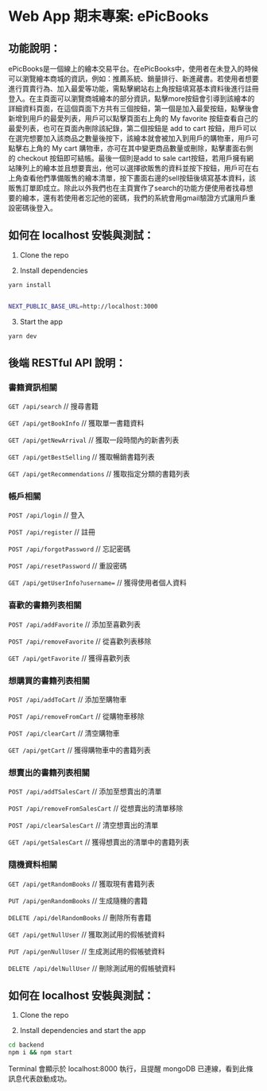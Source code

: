 # Web App 期末專案: ePicBooks

## 功能說明：

 ePicBooks是一個線上的繪本交易平台。在ePicBooks中，使用者在未登入的時候可以瀏覽繪本商城的資訊，例如：推薦系統、銷量排行、新進藏書。若使用者想要進行買賣行為、加入最愛等功能，需點擊網站右上角按鈕填寫基本資料後進行註冊登入。在主頁面可以瀏覽商城繪本的部分資訊，點擊more按鈕會引導到該繪本的詳細資料頁面，在這個頁面下方共有三個按鈕，第一個是加入最愛按鈕，點擊後會新增到用戶的最愛列表，用戶可以點擊頁面右上角的 My favorite 按鈕查看自己的最愛列表，也可在頁面內刪除該紀錄，第二個按鈕是 add to cart 按鈕，用戶可以在選完想要加入該商品之數量後按下，該繪本就會被加入到用戶的購物車，用戶可點擊右上角的 My cart 購物車，亦可在其中變更商品數量或刪除，點擊畫面右側的 checkout 按鈕即可結帳。最後一個則是add to sale cart按鈕，若用戶擁有網站陳列上的繪本並且想要賣出，他可以選擇欲販售的資料並按下按鈕，用戶可在右上角查看他們準備販售的繪本清單，按下畫面右邊的sell按鈕後填寫基本資料，該販售訂單即成立。除此以外我們也在主頁實作了search的功能方便使用者找尋想要的繪本，還有若使用者忘記他的密碼，我們的系統會用gmail驗證方式讓用戶重設密碼後登入。

## 如何在 localhost 安裝與測試：

1. Clone the repo

2. Install dependencies

```bash
yarn install
```

```bash

NEXT_PUBLIC_BASE_URL=http://localhost:3000

```

3. Start the app

```bash
yarn dev
```

## 後端 RESTful API 說明：
### 書籍資訊相關
```GET /api/search``` // 搜尋書籍

```GET /api/getBookInfo``` // 獲取單一書籍資料

```GET /api/getNewArrival``` // 獲取一段時間內的新書列表

```GET /api/getBestSelling``` // 獲取暢銷書籍列表

```GET /api/getRecommendations``` // 獲取指定分類的書籍列表

### 帳戶相關
```POST /api/login``` // 登入

```POST /api/register``` // 註冊

```POST /api/forgotPassword``` // 忘記密碼

```POST /api/resetPassword``` // 重設密碼

```GET /api/getUserInfo?username=``` // 獲得使用者個人資料

### 喜歡的書籍列表相關
```POST /api/addFavorite``` // 添加至喜歡列表

```POST /api/removeFavorite``` // 從喜歡列表移除

```GET /api/getFavorite``` // 獲得喜歡列表

### 想購買的書籍列表相關

```POST /api/addToCart``` // 添加至購物車

```POST /api/removeFromCart``` // 從購物車移除

```POST /api/clearCart``` // 清空購物車

```GET /api/getCart``` // 獲得購物車中的書籍列表

### 想賣出的書籍列表相關
```POST /api/addTSalesCart``` // 添加至想賣出的清單

```POST /api/removeFromSalesCart``` // 從想賣出的清單移除

```POST /api/clearSalesCart``` // 清空想賣出的清單

```GET /api/getSalesCart``` // 獲得想賣出的清單中的書籍列表

### 隨機資料相關
```GET /api/getRandomBooks``` // 獲取現有書籍列表

```PUT /api/genRandomBooks``` // 生成隨機的書籍

```DELETE /api/delRandomBooks``` // 刪除所有書籍

```GET /api/getNullUser``` // 獲取測試用的假帳號資料

```PUT /api/genNullUser``` // 生成測試用的假帳號資料

```DELETE /api/delNullUser``` // 刪除測試用的假帳號資料

## 如何在 localhost 安裝與測試：
1. Clone the repo
   
3. Install dependencies and start the app
   
```bash
cd backend
npm i && npm start
```

Terminal 會顯示於 localhost:8000 執行，且提醒 mongoDB 已連線，看到此條訊息代表啟動成功。
